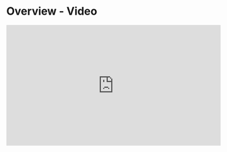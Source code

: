 # Overview - Video

<iframe width="560" height="315" src="https://www.youtube.com/embed/BA0WdGJC6Wo" frameborder="0" allow="accelerometer; autoplay; clipboard-write; encrypted-media; gyroscope; picture-in-picture" allowfullscreen></iframe>